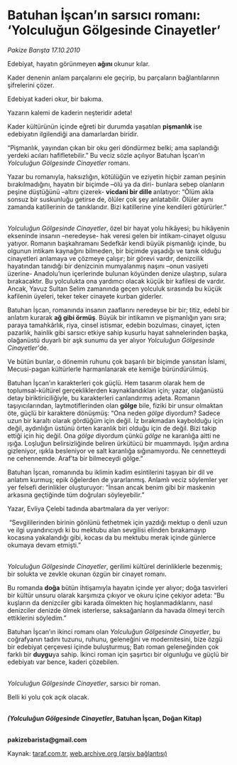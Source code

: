 # Batuhan İşcan’ın sarsıcı romanı: ‘Yolculuğun Gölgesinde Cinayetler’

*Pakize Barışta 17.10.2010*

<div class="yazi"><p>Edebiyat, hayatın görünmeyen<b> ağını </b>okunur kılar.</p>
<p>Kader denenin anlam parçalarını ele geçirip, bu parçaların bağlantılarının şifrelerini çözer. </p>
<p>Edebiyat kaderi okur, bir bakıma.</p>
<p>Yazarın kalemi de kaderin neşteridir adeta!</p>
<p>Kader kültürünün içinde eğreti bir durumda yaşatılan <b>pişmanlık</b> ise edebiyatın ilgilendiği ana damarlardan biridir. </p>
<p>“Pişmanlık, yayından çıkan bir oku geri döndürmez belki; ama saplandığı yerdeki acıları hafifletebilir.” Bu veciz sözle açılıyor Batuhan İşcan’ın <i>Yolculuğun Gölgesinde Cinayetler</i> romanı. </p>
<p>Yazar bu romanıyla, haksızlığın, kötülüğün ve eziyetin hiçbir zaman peşinin bırakılmadığını, hayatın bir biçimde –ölü ya da diri- bunlara sebep olanların peşine düştüğünü –altını çizerek- <b>vicdani bir dille </b>anlatıyor: “Ölüm akla sonsuz bir suskunluğu getirse de, ölüler çok şey anlatabilir. Ölüler aynı zamanda katillerinin de tanıklarıdır. Bizi katillerine yine kendileri götürürler.”</p>
<p><i><br/>Yolculuğun Gölgesinde Cinayetler</i>, özel bir hayat yolu hikâyesi; bu hikâyenin ekseninde insanın –neredeyse- hak veresi gelen bir intikam-cinayet olgusu yatıyor. Romanın başkahramanı Sedefkâr kendi büyük pişmanlığı içinde, bu olgunun intikam kaynağını bilmeden, bir biçimde yaşadığı ve tanık olduğu cinayetleri anlamaya ve çözmeye çalışır; bir görevi vardır, denizcilik hayatından tanıdığı bir denizcinin mumyalanmış naşını –onun vasiyeti üzerine- Anadolu’nun içerlerinde bulunan köyünden denize ulaştırıp, sulara bırakacaktır. Bu yolculukta ona yardımcı olacak küçük bir kafilesi de vardır. Ancak, Yavuz Sultan Selim zamanında geçen yolculuk sırasında bu küçük kafilenin üyeleri, teker teker cinayete kurban giderler.</p>
<p>Batuhan İşcan, romanında insanın zaaflarını neredeyse bir bir; titiz, edebî bir anlatım kurarak <b>ağ gibi örmüş</b>. Büyük bir intikamın ve pişmanlığın yanı sıra; paraya tamahkârlık, riya, cinsel istismar, edebin bozulması, cinayet, içten pazarlık, hainlik gibi sarsıcı etkiye sahip kusurlu hayat sahnelerinden başka, olağanüstü duyarlı bir aşk sunumu da yer alıyor <i>Yolculuğun Gölgesinde Cinayetler’</i>de.</p>
<p>Ve bütün bunlar, o dönemin ruhunu çok başarılı bir biçimde yansıtan İslami, Mecusi-pagan kültürlerle harmanlanarak ete kemiğe büründürülmüş. </p>
<p>Batuhan İşcan’ın karakterleri çok güçlü. Hem tasarım olarak hem de toplumsal-kültürel gerçekliklerden kaynaklandıkları için; yazar, olağanüstü detay biriktiriciliğiyle, bu karakterleri canlandırmış adeta. Romanın taşıyıcılarından, laytmotiflerinden olan <b>gölge</b> bile, fiziki bir unsur olmaktan öte, güçlü bir karaktere dönüşmüş: “Ona neden <i>gölge</i> diyordum? Sadece uzun bir karaltı olarak gördüğüm için değil. İz bırakmadan kaybolduğu için değil, aydınlığın üstünü örten karanlık biri olduğu için de değil. Bizi takip ettiği için hiç değil. Ona <i>gölge </i>diyordum çünkü <i>gölge</i> ne karanlığa aitti ne ışığa. Loşluğun belirsizliğinde beliren ürkütücü bir muammaydı. Işığın ardına gizleniyor, ışıkla besleniyor ve salt karanlığa sığınamıyordu. Ne cennetteydi ne cehennemde. Araf’ta bir bilmeceydi gölge.”</p>
<p>Batuhan İşcan, romanında bu iklimin kadim esintilerini taşıyan bir dil ve anlatım kurmuş; epik öğelerden de yararlanmış. Anlamlı veciz söylemler yer yer felsefi derinlikler oluşturuyor: “İnsan ancak benim gibi bir maskenin arkasına geçtiğinde tüm doğruları söyleyebilir.”</p>
<p>Yazar, Evliya Çelebi tadında abartmalara da yer veriyor:</p>
<p> “Sevgililerinden birinin gönlünü fethetmek için yazdığı mektup o denli uzun ve ilgi uyandırıcıydı ki bu mektubu alan sevgilisi elinden bırakamayıp kocasına yakalandığı gibi, kocası da bu mektubu merak içinde günlerce okumaya devam etmişti.”</p>
<p><i><br/>Yolculuğun Gölgesinde Cinayetler</i>, gerilimi kültürel derinliklerle bezenmiş; bir solukta ve zevkle okunan özgün bir cinayet romanı. </p>
<p>Bu romanda <b>doğa</b> bütün ihtişamıyla hayatın içinde yer alıyor; doğa tasvirleri bir kültür unsuru olarak karşımıza çıkıyor ve okuru içine çekiyor adeta: “Bu kuşların da denizciler gibi karada ölmekten hiç hoşlanmadıklarını, nasıl denizciler denizde ölmek isterlerse, saksağanların da havada ölmeyi tercih ettiklerini söyledim.”</p>
<p>Batuhan İşcan’ın ikinci romanı olan <i>Yolculuğun Gölgesinde Cinayetler</i>, bu coğrafyanın tadını tuzunu, ruhunu, geleneğini ve modernitesini, bize özgü bir edebiyat çerçevesi içinde buluşturmuş; Batı roman geleneğinden çok farklı bir <b>duygu</b>ya sahip. İkinci roman için şaşırtıcı bir olgunluğu ve güçlü bir edebiyatı var bence, kaderi çözebilen. </p>
<p><i><br/>Yolculuğun Gölgesinde Cinayetler</i>, sarsıcı bir roman. </p>
<p>Belli ki yolu çok açık olacak.</p>
<p><b><i><br/>(Yolculuğun Gölgesinde Cinayetler</i>, Batuhan İşcan, Doğan Kitap)</b></p>
<p><b><br/>pakizebarista@gmail.com</b></p></div>

Kaynak: [taraf.com.tr](http://www.taraf.com.tr:80/pakize-barista/makale-batuhan-iscan-in-sarsici-romani-yolculugun.htm), [web.archive.org (arşiv bağlantısı)](http://web.archive.org/web/20101018193922/http://www.taraf.com.tr:80/pakize-barista/makale-batuhan-iscan-in-sarsici-romani-yolculugun.htm)
